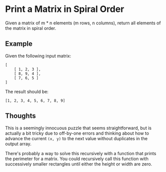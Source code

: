 # Print a Matrix in Spiral Order

Given a matrix of m * n elements (m rows, n columns),
return all elements of the matrix in spiral order.

## Example

Given the following input matrix:

```
[
    [ 1, 2, 3 ],
    [ 8, 9, 4 ],
    [ 7, 6, 5 ]
]
```

The result should be:

```
[1, 2, 3, 4, 5, 6, 7, 8, 9]
```

## Thoughts

This is a seemingly innocuous puzzle that seems straightforward,
but is actually a bit tricky due to off-by-one errors and thinking
about how to advance the current `(x, y)` to the next value
without duplicates in the output array.

There's probably a way to solve this recursively with a function
that prints the perimeter for a matrix.  You could recursively
call this function with successively smaller rectangles until
either the height or width are zero.

